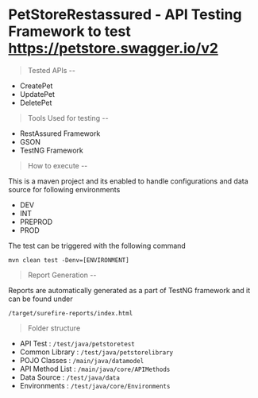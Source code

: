 # **PetStoreRestassured** - API Testing Framework to test https://petstore.swagger.io/v2

> Tested APIs --
 - CreatePet
 - UpdatePet
 - DeletePet
 
> Tools Used for testing --
 - RestAssured Framework 
 - GSON
 - TestNG Framework
 
> How to execute -- 

This is a maven project and its enabled to handle configurations and data source for following environments
 - DEV
 - INT
 - PREPROD
 - PROD
 
The test can be triggered with the following command

`mvn clean test -Denv=[ENVIRONMENT]`

> Report Generation --

Reports are automatically generated as a part of TestNG framework and it can be found under

`/target/surefire-reports/index.html`

> Folder structure
 - API Test :   `/test/java/petstoretest`
 - Common Library : `/test/java/petstorelibrary`
 - POJO Classes : `/main/java/datamodel`
 - API Method List : `/main/java/core/APIMethods`
 - Data Source : `/test/java/data`
 - Environments : `/test/java/core/Environments`